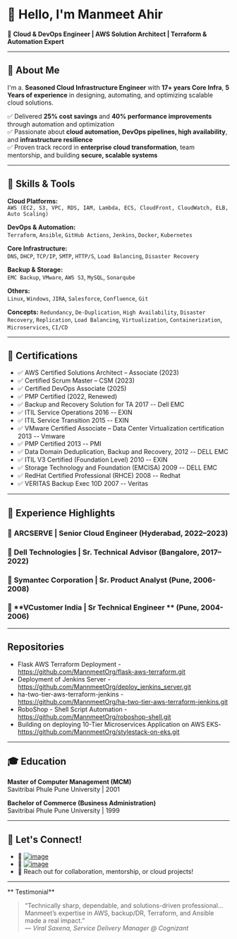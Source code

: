 # 👋 Hello, I'm Manmeet Ahir

🚀 **Cloud & DevOps Engineer | AWS Solution Architect | Terraform & Automation Expert**

---

## 🧩 About Me

I'm a. **Seasoned Cloud Infrastructure Engineer** with **17+ years Core Infra**, **5 Years of experience** in designing, automating, and optimizing scalable cloud solutions.

✅ Delivered **25% cost savings** and **40% performance improvements** through automation and optimization  
✅ Passionate about **cloud automation, DevOps pipelines, high availability**, and **infrastructure resilience**  
✅ Proven track record in **enterprise cloud transformation**, team mentorship, and building **secure, scalable systems**

---

## 🔧 Skills & Tools

**Cloud Platforms:**  
`AWS (EC2, S3, VPC, RDS, IAM, Lambda, ECS, CloudFront, CloudWatch, ELB, Auto Scaling)`

**DevOps & Automation:**  
`Terraform`, `Ansible`, `GitHub Actions`, `Jenkins`, `Docker`, `Kubernetes`

**Core Infrastructure:**  
`DNS`, `DHCP`, `TCP/IP`, `SMTP`, `HTTP/S`, `Load Balancing`, `Disaster Recovery`

**Backup & Storage:**  
`EMC Backup`, `VMware`, `AWS S3`, `MySQL`, `Sonarqube`

**Others:**  
`Linux`, `Windows`, `JIRA`, `Salesforce`, `Confluence`, `Git`

**Concepts:**
`Redundancy`, `De-Duplication`, `High Availability`, `Disaster Recovery`, `Replication`, `Load Balancing`, `Virtualization`, 
`Containerization`, `Microservices`, `CI/CD`

---

## 📜 Certifications

- ✅ AWS Certified Solutions Architect – Associate (2023)
- ✅ Certified Scrum Master – CSM (2023)
- ✅ Certified DevOps Associate (2025)
- ✅ PMP Certified (2022, Renewed)
- ✅ Backup and Recovery Solution for TA 2017 -- Dell EMC
- ✅ ITIL Service Operations 2016 -- EXIN
- ✅ ITIL Service Transition 2015 -- EXIN
- ✅ VMware Certified Associate – Data Center Virtualization certification 2013 -- Vmware
- ✅ PMP Certified 2013 -- PMI
- ✅ Data Domain Deduplication, Backup and Recovery, 2012 -- DELL EMC
- ✅ ITIL V3 Certified (Foundation Level) 2010 -- EXIN
- ✅ Storage Technology and Foundation (EMCISA) 2009 -- DELL EMC
- ✅ RedHat Certified Professional (RHCE) 2008 -- Redhat
- ✅ VERITAS Backup Exec 10D 2007 -- Veritas

---

## 💼 Experience Highlights

### 🔹 **ARCSERVE | Senior Cloud Engineer** (Hyderabad, 2022–2023)
### 🔹 **Dell Technologies | Sr. Technical Advisor** (Bangalore, 2017–2022)
### 🔹 **Symantec Corporation | Sr. Product Analyst** (Pune, 2006-2008)
### 🔹 **VCustomer India | Sr Technical Engineer ** (Pune, 2004-2006)

---

##  Repositories

- Flask AWS Terraform Deployment - https://github.com/MannmeetOrg/flask-aws-terraform.git
- Deployment of Jenkins Server - https://github.com/MannmeetOrg/deploy_jenkins_server.git
- ha-two-tier-aws-terraform-jenkins - https://github.com/MannmeetOrg/ha-two-tier-aws-terraform-jenkins.git
- RoboShop - Shell Script Automation - https://github.com/MannmeetOrg/roboshop-shell.git
- Building on deploying 10-Tier Microservices Application on AWS EKS- https://github.com/MannmeetOrg/stylestack-on-eks.git

---

## 🎓 Education

**Master of Computer Management (MCM)**  
Savitribai Phule Pune University | 2001

**Bachelor of Commerce (Business Administration)**  
Savitribai Phule Pune University | 1999

---

## 🔗 Let's Connect!

- 🔗 [![image](https://github.com/MannmeetOrg/.github/assets/174325221/6cb4e35c-7fc8-49e9-a5c9-0ffd83e4d68f)](https://www.linkedin.com/in/manmeetkahir)
- 🧰 [![image](https://github.com/MannmeetOrg/.github/assets/174325221/bd56fe9e-129d-46f6-9c7a-e6f0eebfff17)](https://github.com/MannmeetOrg/.github.git)
- 💬 Reach out for collaboration, mentorship, or cloud projects!

---
** Testimonial**
> “Technically sharp, dependable, and solutions-driven professional… Manmeet’s expertise in AWS, backup/DR, Terraform, and Ansible made a real impact.”  
> — *Viral Saxena, Service Delivery Manager @ Cognizant*

